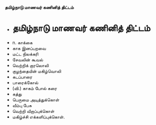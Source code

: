 **தமிழ்நாடு மாணவர் கணினித் திட்டம்**
- # தமிழ்நாடு மாணவர் கணினித் திட்டம்
- n. காக்கை
- காக இனப்பறவை
- மட்ட நிலக்கரி
- சேவலின் கூவல்
- வெற்றிக் குரலொலி
- குழந்தையின் மகிழ்வொலி
- கடப்பாரை
- பாரைக்கோல்
- (வி.) காகம் போல் கரை
- கத்து
- பெருமை அடித்துக்கொள்
- வீம்பு பேசு
- வெற்றி வீறாப்புக்கொள்
- மகிழ்ச்சி எக்களிப்புக்கொள்.

